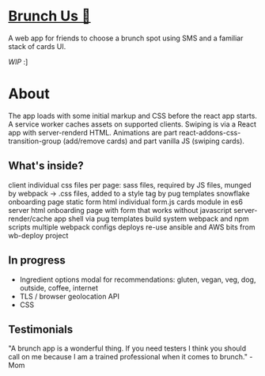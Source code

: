 # [Brunch Us 🍳](https://brunchus.primitivemachine.com)

A web app for friends to choose a brunch spot using SMS and a familiar stack of cards UI.

*WIP* :]

# About
The app loads with some initial markup and CSS before the react app starts. A service worker caches assets on supported clients. Swiping is via a React app with server-renderd HTML. Animations are part react-addons-css-transition-group (add/remove cards) and part vanilla JS (swiping cards).

## What's inside?
client
  individual css files per page: sass files, required by JS files, munged by webpack -> .css files, added to a style tag by pug templates
  snowflake onboarding page
    static form html
    individual form.js
  cards module in es6
server
  html onboarding page with form that works without javascript
  server-render/cache app shell via pug templates
build system
  webpack and npm scripts
  multiple webpack configs
deploys
  re-use ansible and AWS bits from wb-deploy project

## In progress
- Ingredient options modal for recommendations: gluten, vegan, veg, dog, outside, coffee, internet
- TLS / browser geolocation API
- CSS


## Testimonials
"A brunch app is a wonderful thing. If you need testers I think you should call on me because I am a trained professional when it comes to brunch." - Mom
